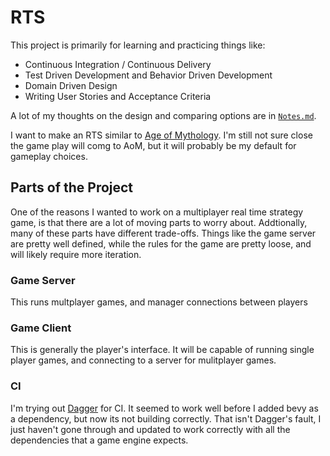 # RTS

This project is primarily for learning and practicing things like:

- Continuous Integration / Continuous Delivery
- Test Driven Development and Behavior Driven Development
- Domain Driven Design
- Writing User Stories and Acceptance Criteria

A lot of my thoughts on the design and comparing options are in [`Notes.md`](Notes.md).

I want to make an RTS similar to [Age of Mythology](https://en.wikipedia.org/wiki/Age_of_Mythology).
I'm still not sure close the game play will comg to AoM, but it will probably be my default for gameplay choices.

## Parts of the Project

One of the reasons I wanted to work on a multiplayer real time strategy game, is that there are a lot of moving parts to worry about.
Addtionally, many of these parts have different trade-offs.
Things like the game server are pretty well defined, while the rules for the game are pretty loose, and will likely require more iteration.

### Game Server

This runs multplayer games, and manager connections between players

### Game Client

This is generally the player's interface.
It will be capable of running single player games, and connecting to a server for mulitplayer games.

### CI

I'm trying out [Dagger](https://dagger.io) for CI.
It seemed to work well before I added bevy as a dependency, but now its not building correctly.
That isn't Dagger's fault, I just haven't gone through and updated to work correctly with all the dependencies that a game engine expects.
